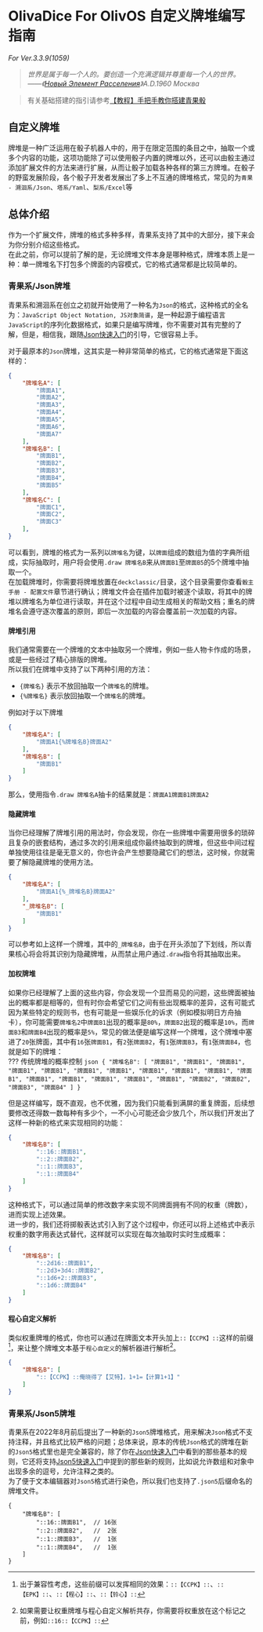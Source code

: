 # OlivaDice For OlivOS 自定义牌堆编写指南

*For Ver.3.3.9(1059)*  

> *世界是属于每一个人的。要创造一个充满逻辑并尊重每一个人的世界。*    
> *——《[Новый Элемент Расселения](https://ru.wikipedia.org/wiki/%D0%9D%D0%BE%D0%B2%D1%8B%D0%B9_%D1%8D%D0%BB%D0%B5%D0%BC%D0%B5%D0%BD%D1%82_%D1%80%D0%B0%D1%81%D1%81%D0%B5%D0%BB%D0%B5%D0%BD%D0%B8%D1%8F)》A.D.1960 Москва*


> 有关基础搭建的指引请参考[【教程】手把手教你搭建青果骰](https://forum.olivos.run/d/25)

## 自定义牌堆
牌堆是一种广泛运用在骰子机器人中的，用于在限定范围的条目之中，抽取一个或多个内容的功能，这项功能除了可以使用骰子内置的牌堆以外，还可以由骰主通过添加扩展文件的方法来进行扩展，从而让骰子加载各种各样的第三方牌堆。在骰子的野蛮发展阶段，各个骰子开发者发展出了多上不互通的牌堆格式，常见的为`青果 - 溯洄系/Json`、`塔系/Yaml`、`梨系/Excel`等  

## 总体介绍
作为一个扩展文件，牌堆的格式多种多样，青果系支持了其中的大部分，接下来会为你分别介绍这些格式。  
在此之前，你可以提前了解的是，无论牌堆文件本身是哪种格式，牌堆本质上是一种：单一牌堆名下打包多个牌面的内容模式，它的格式通常都是比较简单的。  

### 青果系/Json牌堆
青果系和溯洄系在创立之初就开始使用了一种名为`Json`的格式，这种格式的全名为：`JavaScript Object Notation, JS对象简谱`，是一种起源于编程语言`JavaScript`的序列化数据格式，如果只是编写牌堆，你不需要对其有完整的了解，但是，相信我，跟随[Json快速入门](JsonHelp.md)的引导，它很容易上手。  

对于最原本的`Json`牌堆，这其实是一种非常简单的格式，它的格式通常是下面这样的：
```json
{
    "牌堆名A": [
        "牌面A1",
        "牌面A2",
        "牌面A3",
        "牌面A4",
        "牌面A5",
        "牌面A6",
        "牌面A7"
    ],
    "牌堆名B": [
        "牌面B1",
        "牌面B2",
        "牌面B3",
        "牌面B4",
        "牌面B5"
    ],
    "牌堆名C": [
        "牌面C1",
        "牌面C2",
        "牌面C3"
    ],
}
```

可以看到，牌堆的格式为一系列以`牌堆名`为键，以`牌面`组成的数组为值的字典所组成，实际抽取时，用户将会使用`.draw 牌堆名B`来从`牌面B1`至`牌面B5`的5个牌堆中抽取一个。  
在加载牌堆时，你需要将牌堆放置在`deckclassic/`目录，这个目录需要你查看`骰主手册 - 配置文件`章节进行确认；牌堆文件会在插件加载时被逐个读取，将其中的牌堆以牌堆名为单位进行读取，并在这个过程中自动生成相关的帮助文档；重名的牌堆名会遵守逐次覆盖的原则，即后一次加载的内容会覆盖前一次加载的内容。  

#### 牌堆引用
我们通常需要在一个牌堆的文本中抽取另一个牌堆，例如一些人物卡作成的场景，或是一些经过了精心排版的牌堆。  
所以我们在牌堆中支持了以下两种引用的方法：  

  + `{牌堆名}` 表示不放回抽取一个`牌堆名`的牌堆。  
  + `{%牌堆名}` 表示放回抽取一个`牌堆名`的牌堆。  

例如对于以下牌堆
```json
{
    "牌堆名A": [
        "牌面A1{%牌堆名B}牌面A2"
    ],
    "牌堆名B": [
        "牌面B1"
    ]
}
```

那么，使用指令`.draw 牌堆名A`抽卡的结果就是：`牌面A1牌面B1牌面A2`

#### 隐藏牌堆
当你已经理解了牌堆引用的用法时，你会发现，你在一些牌堆中需要用很多的琐碎且复杂的嵌套结构，通过多次的引用来组成你最终抽取到的牌堆，但这些中间过程单独使用往往是毫无意义的，你也许会产生想要隐藏它们的想法，这时候，你就需要了解隐藏牌堆的使用方法。  
```json
{
    "牌堆名A": [
        "牌面A1{%_牌堆名B}牌面A2"
    ],
    "_牌堆名B": [
        "牌面B1"
    ]
}
```
可以参考如上这样一个牌堆，其中的`_牌堆名B`，由于在开头添加了下划线，所以青果核心将会将其识别为隐藏牌堆，从而禁止用户通过`.draw`指令将其抽取出来。  

#### 加权牌堆
如果你已经理解了上面的这些内容，你会发现一个显而易见的问题，这些牌面被抽出的概率都是相等的，但有时你会希望它们之间有些出现概率的差异，这有可能式因为某些特定的规则书，也有可能是一些娱乐化的诉求（例如模拟明日方舟抽卡），你可能需要`牌堆名2`中`牌面B1`出现的概率是`80%`，`牌面B2`出现的概率是`10%`，而`牌面B3`和`牌面B4`出现的概率是`5%`，常见的做法便是编写这样一个牌堆，这个牌堆中塞进了`20`张牌面，其中有`16`张`牌面B1`，有`2`张`牌面B2`，有`1`张`牌面B3`，有`1`张`牌面B4`，也就是如下的牌堆：  
??? 传统牌堆的概率控制
    ```json
    {
        "牌堆名B": [
            "牌面B1",
            "牌面B1",
            "牌面B1",
            "牌面B1",
            "牌面B1",
            "牌面B1",
            "牌面B1",
            "牌面B1",
            "牌面B1",
            "牌面B1",
            "牌面B1",
            "牌面B1",
            "牌面B1",
            "牌面B1",
            "牌面B1",
            "牌面B1",
            "牌面B2",
            "牌面B2",
            "牌面B3",
            "牌面B4"
        ]
    }
    ```

但是这样编写，既不直观，也不优雅，因为我们只能看到满屏的重复牌面，后续想要修改还得数一数每种有多少个，一不小心可能还会少放几个，所以我们开发出了这样一种新的格式来实现相同的功能：  
```json
{
    "牌堆名B": [
        "::16::牌面B1",
        "::2::牌面B2",
        "::1::牌面B3",
        "::1::牌面B4"
    ]
}
```

这种格式下，可以通过简单的修改数字来实现不同牌面拥有不同的权重（牌数），进而实现上述效果。  
进一步的，我们还将掷骰表达式引入到了这个过程中，你还可以将上述格式中表示权重的数字用表达式替代，这样就可以实现在每次抽取时实时生成概率：  
```json
{
    "牌堆名B": [
        "::2d16::牌面B1",
        "::2d3+3d4::牌面B2",
        "::1d6+2::牌面B3",
        "::1d6::牌面B4"
    ]
}
```

#### 程心自定义解析
类似权重牌堆的格式，你也可以通过在牌面文本开头加上`::【CCPK】::`这样的前缀[^1]，来让整个牌堆文本基于`程心自定义`的解析器进行解析[^2]。  
```json
{
    "牌堆名B": [
        "::【CCPK】::俺晓得了【艾特】，1+1=【计算1+1】"
    ]
}
```

### 青果系/Json5牌堆
青果系在2022年8月前后提出了一种新的`Json5`牌堆格式，用来解决`Json`格式不支持注释，并且格式比较严格的问题；总体来说，原本的传统`Json`格式的牌堆在新的`Json5`格式里也是完全兼容的，除了你在[Json快速入门](JsonHelp.md)中看到的那些基本的规则，它还将支持[Json5快速入门](Json5Help.md)中提到的那些新的规则，比如说允许数组和对象中出现多余的逗号，允许注释之类的。  
为了便于文本编辑器对`Json5`格式进行染色，所以我们也支持了`.json5`后缀命名的牌堆文件。  
```json5
{
    "牌堆名B": [
        "::16::牌面B1",  // 16张
        "::2::牌面B2",   //  2张
        "::1::牌面B3",   //  1张
        "::1::牌面B4",   //  1张
    ]
}
```


[^1]: 出于兼容性考虑，这些前缀可以发挥相同的效果：`::【CCPK】::`、`::【EPK】::`、`::【程心】::`、`::【铃心】::`
[^2]: 如果需要让权重牌堆与程心自定义解析共存，你需要将权重放在这个标记之前，例如`::16::【CCPK】::`
